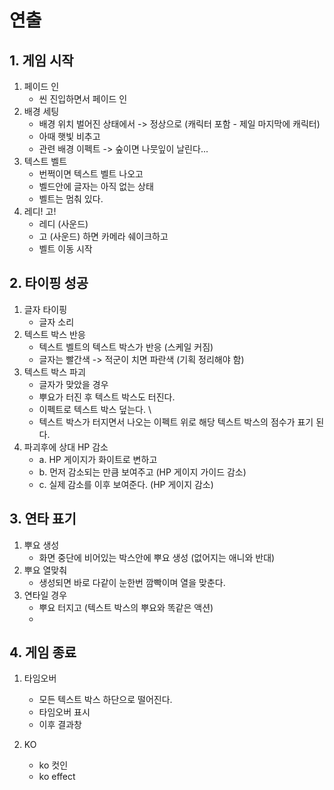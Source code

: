 # 연출
## 1. 게임 시작
1) 페이드 인
    - 씬 진입하면서 페이드 인
2) 배경 세팅
    - 배경 위치 벌어진 상태에서 -> 정상으로 (캐릭터 포함 - 제일 마지막에 캐릭터)
    - 아때 햇빛 비추고  
    - 관련 배경 이펙트 ->  숲이면 나뭇잎이 날린다...
3) 텍스트 벨트 
    - 번쩍이면 텍스트 벨트 나오고 
    - 벨드안에 글자는 아직 없는 상태
    - 벨트는 멈춰 있다. 
4) 레디! 고!
      - 레디 (사운드)
      - 고 (사운드) 하면 카메라 쉐이크하고 
      - 벨트 이동 시작  

## 2. 타이핑 성공
1) 글자 타이핑
      - 글자 소리 
2) 텍스트 박스 반응  
      - 텍스트 벨트의 텍스트 박스가 반응 (스케일 커짐)
      - 글자는 빨간색 -> 적군이 치면 파란색 (기획 정리해야 함) 
3) 텍스트 박스 파괴
      - 글자가 맞았을 경우 
      - 뿌요가 터진 후 텍스트 박스도 터진다.
      - 이펙트로 텍스트 박스 덮는다. \
      - 텍스트 박스가 터지면서 나오는 이펙트 위로 해당 텍스트 박스의 점수가 표기 된다. 
4) 파괴후에 상대 HP 감소
      - a. HP 게이지가 화이트로 변하고
      - b. 먼저 감소되는 만큼 보여주고 (HP 게이지 가이드 감소)
      - c. 실제 감소를 이후 보여준다. (HP 게이지 감소)

## 3. 연타 표기
1) 뿌요 생성
      - 화면 중단에 비어있는 박스안에 뿌요 생성 (없어지는 애니와 반대)
2) 뿌요 열맞춰
    - 생성되면 바로 다같이 눈한번 깜빡이며 열을 맞춘다.
3) 연타일 경우
      - 뿌요 터지고 (텍스트 박스의 뿌요와 똑같은 액션)  
      -    

## 4. 게임 종료
1) 타임오버
      - 모든 텍스트 박스 하단으로 떨어진다.
      - 타임오버 표시 
      - 이후 결과창

2) KO
      - ko 컷인
      - ko effect
